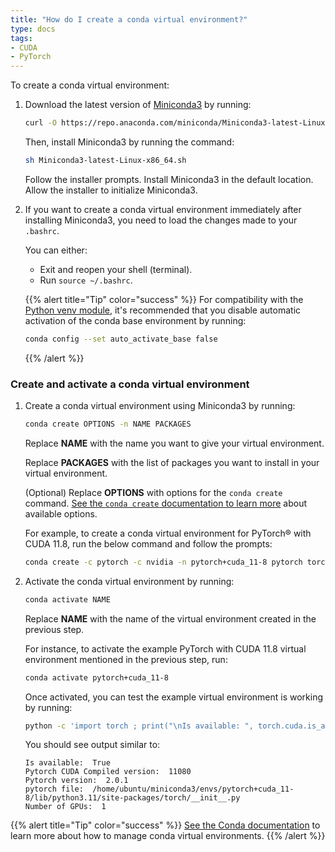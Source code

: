```yaml
---
title: "How do I create a conda virtual environment?"
type: docs
tags:
- CUDA
- PyTorch
---
```


To create a conda virtual environment:

1. Download the latest version of
   [Miniconda3](https://docs.conda.io/en/latest/miniconda.html) by running:

   ```bash
   curl -O https://repo.anaconda.com/miniconda/Miniconda3-latest-Linux-x86_64.sh
   ```

   Then, install Miniconda3 by running the command:

   ```bash
   sh Miniconda3-latest-Linux-x86_64.sh
   ```

   Follow the installer prompts. Install Miniconda3 in the default location.
   Allow the installer to initialize Miniconda3.

1. If you want to create a conda virtual environment immediately after
   installing Miniconda3, you need to load the changes made to your `.bashrc`.

   You can either:

   - Exit and reopen your shell (terminal).
   - Run `source ~/.bashrc`.

   {{% alert title="Tip" color="success" %}}
   For compatibility with the
   [Python venv module](https://docs.python.org/3/library/venv.html), it's
   recommended that you disable automatic activation of the conda base
   environment by running:

   ```bash
   conda config --set auto_activate_base false
   ```
   {{% /alert %}}

### Create and activate a conda virtual environment

1. Create a conda virtual environment using Miniconda3 by running:

   ```bash
   conda create OPTIONS -n NAME PACKAGES
   ```

   Replace **NAME** with the name you want to give your virtual environment.

   Replace **PACKAGES** with the list of packages you want to install in your
   virtual environment.

   (Optional) Replace **OPTIONS** with options for the `conda create` command.
   [See the `conda create` documentation to learn more](https://docs.conda.io/projects/conda/en/latest/commands/create.html)
   about available options.

   For example, to create a conda virtual environment for PyTorch® with CUDA
   11.8, run the below command and follow the prompts:

   ```bash
   conda create -c pytorch -c nvidia -n pytorch+cuda_11-8 pytorch torchvision torchaudio pytorch-cuda=11.8
   ```
1. Activate the conda virtual environment by running:

   ```bash
   conda activate NAME
   ```

   Replace **NAME** with the name of the virtual environment created in the
   previous step.

   For instance, to activate the example PyTorch with CUDA 11.8 virtual
   environment mentioned in the previous step, run:

   ```bash
   conda activate pytorch+cuda_11-8
   ```

   Once activated, you can test the example virtual environment is working by
   running:

   ```bash
   python -c 'import torch ; print("\nIs available: ", torch.cuda.is_available()) ; print("Pytorch CUDA Compiled version: ", torch._C._cuda_getCompiledVersion()) ; print("Pytorch version: ", torch.__version__) ; print("pytorch file: ", torch.__file__) ; num_of_gpus = torch.cuda.device_count(); print("Number of GPUs: ",num_of_gpus)'
   ```

   You should see output similar to:

   ```
   Is available:  True
   Pytorch CUDA Compiled version:  11080
   Pytorch version:  2.0.1
   pytorch file:  /home/ubuntu/miniconda3/envs/pytorch+cuda_11-8/lib/python3.11/site-packages/torch/__init__.py
   Number of GPUs:  1
   ```

{{% alert title="Tip" color="success" %}}
[See the Conda documentation](https://docs.conda.io/projects/conda/en/stable/commands.html)
to learn more about how to manage conda virtual environments.
{{% /alert %}}
